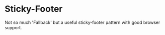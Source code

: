 # Sticky-Footer
Not so much 'Fallback' but a useful sticky-footer pattern with good browser support.
